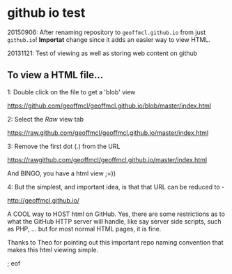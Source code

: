 # github io test #

20150906: After renaming repository to `geoffmcl.github.io` from just `github.io`! **Importat** change since it adds an easier way to view HTML.

20131121: Test of viewing as well as storing web content on github

## To view a HTML file... ##

1: Double click on the file to get a 'blob' view

https://github.com/geoffmcl/geoffmcl.github.io/blob/master/index.html

2: Select the *Raw* view tab

https://raw.github.com/geoffmcl/geoffmcl.github.io/master/index.html

3: Remove the first dot (.) from the URL

https://rawgithub.com/geoffmcl/geoffmcl.github.io/master/index.html

And BINGO, you have a html view ;=))

4: But the simplest, and important idea, is that that URL can be reduced to -

http://geoffmcl.github.io/

A COOL way to HOST html on GitHub. Yes, there are some restrictions as to what the GitHub HTTP server will handle, like say server side scripts, such as PHP, ... but for most normal HTML pages, it is fine.

Thanks to Theo for pointing out this important repo naming convention that makes this html viewing simple.

; eof

